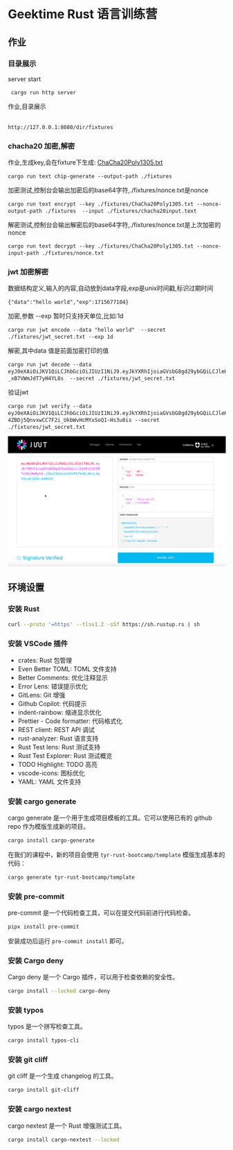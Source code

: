 # Geektime Rust 语言训练营

## 作业

### 目录展示

server start
```shell
 cargo run http server  

```

作业,目录展示
```url

http://127.0.0.1:8080/dir/fixtures

```
### chacha20 加密,解密
作业,生成key,会在fixture下生成: [ChaCha20Poly1305.txt](..%2Ffixtures%2FChaCha20Poly1305.txt)
```shell
cargo run text chip-generate --output-path ./fixtures
```

加密测试,控制台会输出加密后的base64字符,./fixtures/nonce.txt是nonce
```shell
cargo run text encrypt --key ./fixtures/ChaCha20Poly1305.txt --nonce-output-path ./fixtures  --input ./fixtures/chacha20input.text
```

解密测试,控制台会输出解密后的base64字符,./fixtures/nonce.txt是上次加密的nonce
```shell
cargo run text decrypt --key ./fixtures/ChaCha20Poly1305.txt --nonce-input-path ./fixtures/nonce.txt
```


### jwt 加密解密

数据结构定义,输入的内容,自动放到data字段,exp是unix时间戳,标识过期时间
```text
{"data":"hello world","exp":1715677104}
```


加密,参数 --exp  暂时只支持天单位,比如:1d
```shell
cargo run jwt encode --data "hello world"  --secret ./fixtures/jwt_secret.txt --exp 1d
```

解密,其中data 值是前面加密打印的值
```shell
cargo run jwt decode --data eyJ0eXAiOiJKV1QiLCJhbGciOiJIUzI1NiJ9.eyJkYXRhIjoiaGVsbG8gd29ybGQiLCJleHAiOjE3MTU2Nzg0MjV9.j9mcf65yIGwkqtTreIr_Km3f-_xB7VWmJdT7yH4YL8s  --secret ./fixtures/jwt_secret.txt
```

验证jwt
```shell
cargo run jwt verify --data eyJ0eXAiOiJKV1QiLCJhbGciOiJIUzI1NiJ9.eyJkYXRhIjoiaGVsbG8gd29ybGQiLCJleHAiOjE3MTU3NjMwMjh9.YE-4ZBDj5QnvxwCC7F2i_UkbWvHcMYxSoQ1-Hs3u0is --secret ./fixtures/jwt_secret.txt
```

![img.png](img.png)

## 环境设置

### 安装 Rust

```bash
curl --proto '=https' --tlsv1.2 -sSf https://sh.rustup.rs | sh
```

### 安装 VSCode 插件

- crates: Rust 包管理
- Even Better TOML: TOML 文件支持
- Better Comments: 优化注释显示
- Error Lens: 错误提示优化
- GitLens: Git 增强
- Github Copilot: 代码提示
- indent-rainbow: 缩进显示优化
- Prettier - Code formatter: 代码格式化
- REST client: REST API 调试
- rust-analyzer: Rust 语言支持
- Rust Test lens: Rust 测试支持
- Rust Test Explorer: Rust 测试概览
- TODO Highlight: TODO 高亮
- vscode-icons: 图标优化
- YAML: YAML 文件支持

### 安装 cargo generate

cargo generate 是一个用于生成项目模板的工具。它可以使用已有的 github repo 作为模版生成新的项目。

```bash
cargo install cargo-generate
```

在我们的课程中，新的项目会使用 `tyr-rust-bootcamp/template` 模版生成基本的代码：

```bash
cargo generate tyr-rust-bootcamp/template
```

### 安装 pre-commit

pre-commit 是一个代码检查工具，可以在提交代码前进行代码检查。

```bash
pipx install pre-commit
```

安装成功后运行 `pre-commit install` 即可。

### 安装 Cargo deny

Cargo deny 是一个 Cargo 插件，可以用于检查依赖的安全性。

```bash
cargo install --locked cargo-deny
```

### 安装 typos

typos 是一个拼写检查工具。

```bash
cargo install typos-cli
```

### 安装 git cliff

git cliff 是一个生成 changelog 的工具。

```bash
cargo install git-cliff
```

### 安装 cargo nextest

cargo nextest 是一个 Rust 增强测试工具。

```bash
cargo install cargo-nextest --locked
```
